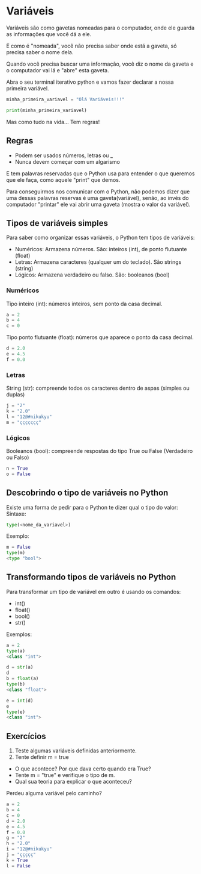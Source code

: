 # Variáveis

Variáveis são como gavetas nomeadas para o computador, onde ele guarda as informações que você dá a ele.

E como é "nomeada", você não precisa saber onde está a gaveta, só precisa saber o nome dela.

Quando você precisa buscar uma informação, você diz o nome da gaveta e o computador vai lá e "abre" esta gaveta.

Abra o seu terminal iterativo python e vamos fazer declarar a nossa primeira variável.

```python
minha_primeira_variavel = "Olá Variáveis!!!"

print(minha_primeira_variavel)
```

Mas como tudo na vida... Tem regras!

## Regras

- Podem ser usados números, letras ou _
- Nunca devem começar com um algarismo

E tem palavras reservadas que o Python usa para entender o que queremos que ele faça, como aquele "print" que demos.

Para conseguirmos nos comunicar com o Python, não podemos dizer que uma dessas palavras reservas é uma gaveta(variável), senão, ao invés do computador "printar" ele vai abrir uma gaveta (mostra o valor da variável).


## Tipos de variáveis simples

Para saber como organizar essas variáveis, o Python tem tipos de variáveis:

- Numéricos: Armazena números. São: inteiros (int), de ponto flutuante (float)
- Letras: Armazena caracteres (qualquer um do teclado). São strings (string)
- Lógicos: Armazena verdadeiro ou falso. São: booleanos (bool)

### Numéricos

Tipo inteiro (int): números inteiros, sem ponto da casa decimal.
```python
a = 2
b = 4
c = 0
```

Tipo ponto flutuante (float): números que aparece o ponto da casa
decimal.
```python
d = 2.0
e = 4.5
f = 0.0
```

### Letras

String (str): compreende todos os caracteres dentro de aspas (simples ou duplas)
```python
j = "2"
k = "2.0"
l = "12@#nikukyu"
m = "ççççççç"
```

### Lógicos

Booleanos (bool): compreende respostas do tipo True ou False (Verdadeiro ou
Falso)
```python
n = True
o = False
```

## Descobrindo o tipo de variáveis no Python

Existe uma forma de pedir para o Python te dizer qual o tipo do valor:
Sintaxe:
```python
type(<nome_da_variavel>)
```

Exemplo:
```python
m = False
type(m)
<type "bool">
```

## Transformando tipos de variáveis no Python

Para transformar um tipo de variável em outro é usando os comandos:
- int()
- float()
- bool()
- str()

Exemplos:
```python
a = 2
type(a)
<class "int">

d = str(a)
d
b = float(a)
type(b)
<class "float">

e = int(d)
e
type(e)
<class "int">
```

## Exercícios

1. Teste algumas variáveis definidas anteriormente.
2. Tente definir m = true
- O que acontece? Por que dava certo quando era True?
- Tente m = "true" e verifique o tipo de m.
- Qual sua teoria para explicar o que aconteceu?

Perdeu alguma variável pelo caminho?
```python
a = 2
b = 4
c = 0
d = 2.0
e = 4.5
f = 0.0
g = "2"
h = "2.0"
i = "12@#nikukyu"
j = "ççççç"
k = True
l = False
```
